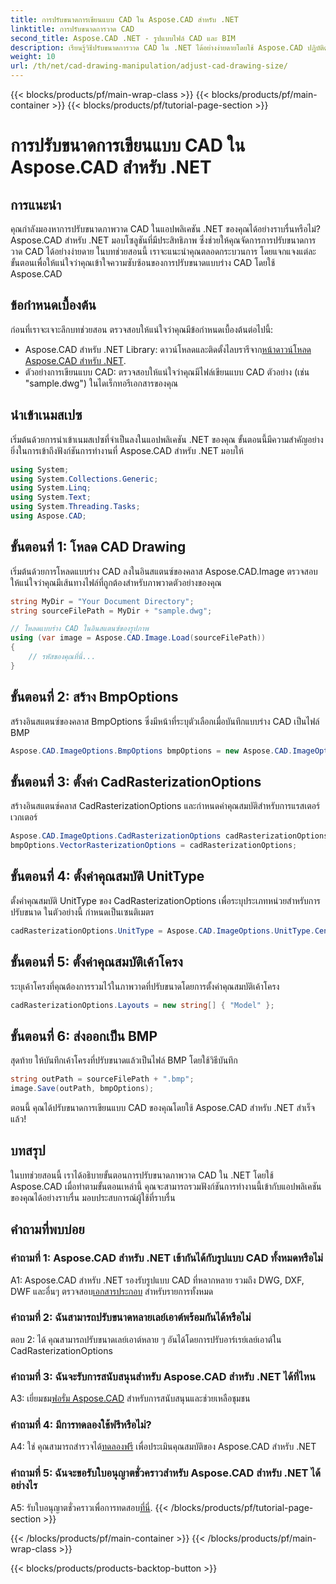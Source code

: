 ```yaml
---
title: การปรับขนาดการเขียนแบบ CAD ใน Aspose.CAD สำหรับ .NET
linktitle: การปรับขนาดการวาด CAD
second_title: Aspose.CAD .NET - รูปแบบไฟล์ CAD และ BIM
description: เรียนรู้วิธีปรับขนาดการวาด CAD ใน .NET ได้อย่างง่ายดายโดยใช้ Aspose.CAD ปฏิบัติตามคำแนะนำทีละขั้นตอนของเราเพื่อการปรับขนาดที่ราบรื่น
weight: 10
url: /th/net/cad-drawing-manipulation/adjust-cad-drawing-size/
---
```


{{< blocks/products/pf/main-wrap-class >}}
{{< blocks/products/pf/main-container >}}
{{< blocks/products/pf/tutorial-page-section >}}

# การปรับขนาดการเขียนแบบ CAD ใน Aspose.CAD สำหรับ .NET

## การแนะนำ

คุณกำลังมองหาการปรับขนาดภาพวาด CAD ในแอปพลิเคชัน .NET ของคุณได้อย่างราบรื่นหรือไม่? Aspose.CAD สำหรับ .NET มอบโซลูชันที่มีประสิทธิภาพ ซึ่งช่วยให้คุณจัดการการปรับขนาดการวาด CAD ได้อย่างง่ายดาย ในบทช่วยสอนนี้ เราจะแนะนำคุณตลอดกระบวนการ โดยแจกแจงแต่ละขั้นตอนเพื่อให้แน่ใจว่าคุณเข้าใจความซับซ้อนของการปรับขนาดแบบร่าง CAD โดยใช้ Aspose.CAD

## ข้อกำหนดเบื้องต้น

ก่อนที่เราจะเจาะลึกบทช่วยสอน ตรวจสอบให้แน่ใจว่าคุณมีข้อกำหนดเบื้องต้นต่อไปนี้:

- Aspose.CAD สำหรับ .NET Library: ดาวน์โหลดและติดตั้งไลบรารีจาก[หน้าดาวน์โหลด Aspose.CAD สำหรับ .NET](https://releases.aspose.com/cad/net/).
- ตัวอย่างการเขียนแบบ CAD: ตรวจสอบให้แน่ใจว่าคุณมีไฟล์เขียนแบบ CAD ตัวอย่าง (เช่น "sample.dwg") ในไดเร็กทอรีเอกสารของคุณ

## นำเข้าเนมสเปซ

เริ่มต้นด้วยการนำเข้าเนมสเปซที่จำเป็นลงในแอปพลิเคชัน .NET ของคุณ ขั้นตอนนี้มีความสำคัญอย่างยิ่งในการเข้าถึงฟังก์ชันการทำงานที่ Aspose.CAD สำหรับ .NET มอบให้

```csharp
using System;
using System.Collections.Generic;
using System.Linq;
using System.Text;
using System.Threading.Tasks;
using Aspose.CAD;
```

## ขั้นตอนที่ 1: โหลด CAD Drawing

เริ่มต้นด้วยการโหลดแบบร่าง CAD ลงในอินสแตนซ์ของคลาส Aspose.CAD.Image ตรวจสอบให้แน่ใจว่าคุณมีเส้นทางไฟล์ที่ถูกต้องสำหรับภาพวาดตัวอย่างของคุณ

```csharp
string MyDir = "Your Document Directory";
string sourceFilePath = MyDir + "sample.dwg";

// โหลดแบบร่าง CAD ในอินสแตนซ์ของรูปภาพ
using (var image = Aspose.CAD.Image.Load(sourceFilePath))
{
    // รหัสของคุณที่นี่...
}
```

## ขั้นตอนที่ 2: สร้าง BmpOptions

สร้างอินสแตนซ์ของคลาส BmpOptions ซึ่งมีหน้าที่ระบุตัวเลือกเมื่อบันทึกแบบร่าง CAD เป็นไฟล์ BMP

```csharp
Aspose.CAD.ImageOptions.BmpOptions bmpOptions = new Aspose.CAD.ImageOptions.BmpOptions();
```

## ขั้นตอนที่ 3: ตั้งค่า CadRasterizationOptions

สร้างอินสแตนซ์คลาส CadRasterizationOptions และกำหนดค่าคุณสมบัติสำหรับการแรสเตอร์เวกเตอร์

```csharp
Aspose.CAD.ImageOptions.CadRasterizationOptions cadRasterizationOptions = new Aspose.CAD.ImageOptions.CadRasterizationOptions();
bmpOptions.VectorRasterizationOptions = cadRasterizationOptions;
```

## ขั้นตอนที่ 4: ตั้งค่าคุณสมบัติ UnitType

ตั้งค่าคุณสมบัติ UnitType ของ CadRasterizationOptions เพื่อระบุประเภทหน่วยสำหรับการปรับขนาด ในตัวอย่างนี้ กำหนดเป็นเซนติเมตร

```csharp
cadRasterizationOptions.UnitType = Aspose.CAD.ImageOptions.UnitType.Centimeter;
```

## ขั้นตอนที่ 5: ตั้งค่าคุณสมบัติเค้าโครง

ระบุเค้าโครงที่คุณต้องการรวมไว้ในภาพวาดที่ปรับขนาดโดยการตั้งค่าคุณสมบัติเค้าโครง

```csharp
cadRasterizationOptions.Layouts = new string[] { "Model" };
```

## ขั้นตอนที่ 6: ส่งออกเป็น BMP

สุดท้าย ให้บันทึกเค้าโครงที่ปรับขนาดแล้วเป็นไฟล์ BMP โดยใช้วิธีบันทึก

```csharp
string outPath = sourceFilePath + ".bmp";
image.Save(outPath, bmpOptions);
```

ตอนนี้ คุณได้ปรับขนาดการเขียนแบบ CAD ของคุณโดยใช้ Aspose.CAD สำหรับ .NET สำเร็จแล้ว!

## บทสรุป

ในบทช่วยสอนนี้ เราได้อธิบายขั้นตอนการปรับขนาดภาพวาด CAD ใน .NET โดยใช้ Aspose.CAD เมื่อทำตามขั้นตอนเหล่านี้ คุณจะสามารถรวมฟังก์ชันการทำงานนี้เข้ากับแอปพลิเคชันของคุณได้อย่างราบรื่น มอบประสบการณ์ผู้ใช้ที่ราบรื่น

## คำถามที่พบบ่อย

### คำถามที่ 1: Aspose.CAD สำหรับ .NET เข้ากันได้กับรูปแบบ CAD ทั้งหมดหรือไม่

 A1: Aspose.CAD สำหรับ .NET รองรับรูปแบบ CAD ที่หลากหลาย รวมถึง DWG, DXF, DWF และอื่นๆ ตรวจสอบ[เอกสารประกอบ](https://reference.aspose.com/cad/net/) สำหรับรายการทั้งหมด

### คำถามที่ 2: ฉันสามารถปรับขนาดหลายเลย์เอาต์พร้อมกันได้หรือไม่

ตอบ 2: ได้ คุณสามารถปรับขนาดเลย์เอาต์หลาย ๆ อันได้โดยการปรับอาร์เรย์เลย์เอาต์ใน CadRasterizationOptions

### คำถามที่ 3: ฉันจะรับการสนับสนุนสำหรับ Aspose.CAD สำหรับ .NET ได้ที่ไหน

 A3: เยี่ยมชม[ฟอรั่ม Aspose.CAD](https://forum.aspose.com/c/cad/19) สำหรับการสนับสนุนและช่วยเหลือชุมชน

### คำถามที่ 4: มีการทดลองใช้ฟรีหรือไม่?

 A4: ใช่ คุณสามารถสำรวจได้[ทดลองฟรี](https://releases.aspose.com/) เพื่อประเมินคุณสมบัติของ Aspose.CAD สำหรับ .NET

### คำถามที่ 5: ฉันจะขอรับใบอนุญาตชั่วคราวสำหรับ Aspose.CAD สำหรับ .NET ได้อย่างไร

 A5: รับใบอนุญาตชั่วคราวเพื่อการทดสอบ[ที่นี่](https://purchase.aspose.com/temporary-license/).
{{< /blocks/products/pf/tutorial-page-section >}}

{{< /blocks/products/pf/main-container >}}
{{< /blocks/products/pf/main-wrap-class >}}

{{< blocks/products/products-backtop-button >}}
